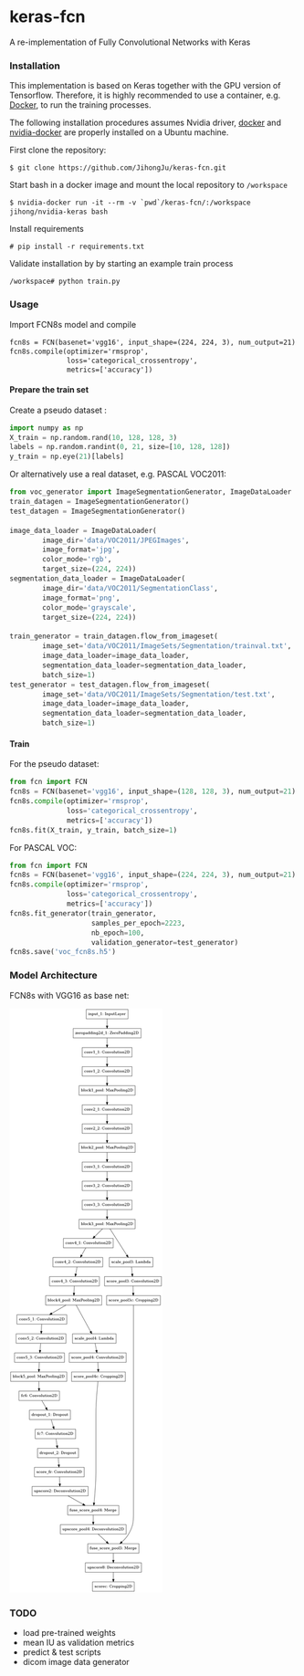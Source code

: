 # keras-fcn
A re-implementation of Fully Convolutional Networks with Keras

### Installation

This implementation is based on Keras together with the GPU version of Tensorflow. Therefore, it is highly recommended to use a container, e.g. [Docker](https://www.docker.com/), to run the training processes.

The following installation procedures assumes Nvidia driver, [docker](https://docs.docker.com/engine/installation/linux/ubuntu/) and [nvidia-docker](https://devblogs.nvidia.com/parallelforall/nvidia-docker-gpu-server-application-deployment-made-easy/) are properly installed on a Ubuntu machine.

First clone the repository:

```
$ git clone https://github.com/JihongJu/keras-fcn.git
```

Start bash in a docker image and mount the local repository to `/workspace`

```
$ nvidia-docker run -it --rm -v `pwd`/keras-fcn/:/workspace jihong/nvidia-keras bash
```

Install requirements

```
# pip install -r requirements.txt
```

Validate installation by by starting an example train process

```
/workspace# python train.py
```


### Usage

Import FCN8s model and compile

```
fcn8s = FCN(basenet='vgg16', input_shape=(224, 224, 3), num_output=21)
fcn8s.compile(optimizer='rmsprop',
              loss='categorical_crossentropy',
              metrics=['accuracy'])
```

#### Prepare the train set

Create a pseudo dataset :

```python
import numpy as np
X_train = np.random.rand(10, 128, 128, 3)
labels = np.random.randint(0, 21, size=[10, 128, 128])
y_train = np.eye(21)[labels]
```
Or alternatively use a real dataset, e.g. PASCAL VOC2011:

```python
from voc_generator import ImageSegmentationGenerator, ImageDataLoader
train_datagen = ImageSegmentationGenerator()
test_datagen = ImageSegmentationGenerator()

image_data_loader = ImageDataLoader(
        image_dir='data/VOC2011/JPEGImages',
        image_format='jpg',
        color_mode='rgb',
        target_size=(224, 224))
segmentation_data_loader = ImageDataLoader(
        image_dir='data/VOC2011/SegmentationClass',
        image_format='png',
        color_mode='grayscale',
        target_size=(224, 224))

train_generator = train_datagen.flow_from_imageset(
        image_set='data/VOC2011/ImageSets/Segmentation/trainval.txt',
        image_data_loader=image_data_loader,
        segmentation_data_loader=segmentation_data_loader,
        batch_size=1)
test_generator = test_datagen.flow_from_imageset(
        image_set='data/VOC2011/ImageSets/Segmentation/test.txt',
        image_data_loader=image_data_loader,
        segmentation_data_loader=segmentation_data_loader,
        batch_size=1)
```

#### Train

For the pseudo dataset:

```python
from fcn import FCN
fcn8s = FCN(basenet='vgg16', input_shape=(128, 128, 3), num_output=21)
fcn8s.compile(optimizer='rmsprop',
              loss='categorical_crossentropy',
              metrics=['accuracy'])
fcn8s.fit(X_train, y_train, batch_size=1)
```

For PASCAL VOC:

```python
from fcn import FCN
fcn8s = FCN(basenet='vgg16', input_shape=(224, 224, 3), num_output=21)
fcn8s.compile(optimizer='rmsprop',
              loss='categorical_crossentropy',
              metrics=['accuracy'])
fcn8s.fit_generator(train_generator,
                    samples_per_epoch=2223,
                    nb_epoch=100,
                    validation_generator=test_generator)
fcn8s.save('voc_fcn8s.h5')
```

### Model Architecture

FCN8s with VGG16 as base net:

![fcn8s](fcn8s.png)


### TODO

 - load pre-trained weights
 - mean IU as validation metrics
 - predict & test scripts
 - dicom image data generator

